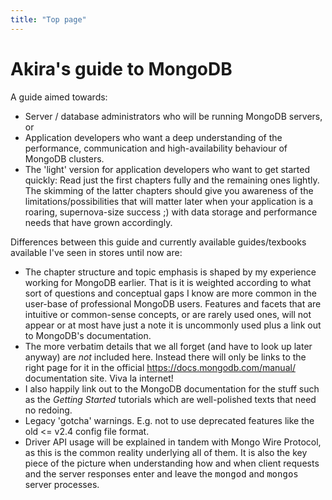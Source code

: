 ```yaml
---
title: "Top page"
---
```


# Akira's guide to MongoDB

A guide aimed towards:

- Server / database administrators who will be running MongoDB servers, or
- Application developers who want a deep understanding of the performance, communication and high-availability behaviour of MongoDB clusters.  
- The 'light' version for application developers who want to get started quickly: Read just the first chapters fully and the remaining ones lightly. The skimming of the latter chapters should give you awareness of the limitations/possibilities that will matter later when your application is a roaring, supernova-size success ;) with data storage and performance needs that have grown accordingly.

Differences between this guide and currently available guides/texbooks available I've seen in stores until now are:

- The chapter structure and topic emphasis is shaped by my experience working for MongoDB earlier. That is it is weighted according to what sort of questions and conceptual gaps I know are more common in the user-base of professional MongoDB users.
Features and facets that are intuitive or common-sense concepts, or are rarely used ones, will not appear or at most have just a note it is uncommonly used plus a link out to MongoDB's documentation.
- The more verbatim details that we all forget (and have to look up later anyway) are _not_ included here. Instead there will only be links to the right page for it in the official https://docs.mongodb.com/manual/ documentation site. Viva la internet!
- I also happily link out to the MongoDB documentation for the stuff such as the _Getting Started_ tutorials which are well-polished texts that need no redoing.
- Legacy 'gotcha' warnings. E.g. not to use deprecated features like the old <= v2.4 config file format.
- Driver API usage will be explained in tandem with Mongo Wire Protocol, as this is the common reality underlying all of them. It is also the key piece of the picture when understanding how and when client requests and the server responses enter and leave the <tt>mongod</tt> and <tt>mongos</tt> server processes.

